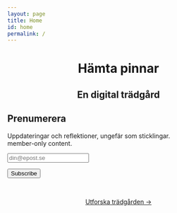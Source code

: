 ```yaml
---
layout: page
title: Home
id: home
permalink: /
---
```

<div class="container main-content tc mt4">
<center>
<h1 class="h1">Hämta pinnar</h1>
<h2 class="h2">En digital trädgård</h2>
</center>
<!-- <p style="padding: 3em 1em; background: #f5f7ff; border-radius: 4px;">
  Take a look at <span style="font-weight: bold">[[Your first note]]</span> to get started on your exploration.
</p> -->

<form  class="box" action="https://tinyletter.com/hamtapinnar" method="post" target="popupwindow" onsubmit="window.open('https://tinyletter.com/hamtapinnar', 'popupwindow', 'scrollbars=yes,width=800,height=600');return true"><h2 class="mt0 h2">Prenumerera</h2><p><label for="tlemail">Uppdateringar och reflektioner, ungefär som sticklingar.<br> member-only content.</label></p><p><input class="input subscribe-email" type="text"  name="email" id="tlemail"  placeholder="din@epost.se"/></p><input type="hidden" value="1" name="embed"/><input type="submit" value="Subscribe" class="button" /><!-- <p><a href="https://tinyletter.com" target="_blank">powered by TinyLetter</a></p> --></form>
<br>
<p style="text-align: center;"><a class="internal-link about-link" href="/about">Utforska trädgården →</a></p>

</div>
<!-- 

This digital garden template is free, open-source, and [available on GitHub here](https://github.com/maximevaillancourt/digital-garden-jekyll-template).

The easiest way to get started is to read this [step-by-step guide explaining how to set this up from scratch](https://maximevaillancourt.com/blog/setting-up-your-own-digital-garden-with-jekyll).
 -->
<style>
  nav {
    display: none;
}
  * {
    box-sizing: border-box  !important;
}
  body{
    display: block !important;
    margin: 0 !important;
    padding: 3rem 1rem 3rem !important;
    font: 16px/1.4 system-ui, 'Helvetica', sans-serif !important;
    -webkit-font-smoothing: antialiased !important;


  }
  .wrapper{
        max-width: 600px !important;
        padding-top: 0.2rem !important;
        font-size: 1.13em !important;
        margin-top: 4rem !important;
        text-align: center !important;
        margin: auto !important;
  }

div {
    display: block !important;
}




  .about-link{
    border-bottom: 1px solid #ea4e4e !important;
        text-decoration: none !important;
        background-color: white !important;
        color: black !important;
            font-size: 20px !important;
    font-weight: 450 !important;
        font-size: 1.2em !important;
  }
  .box{
    border-radius: 10px !important;
    background-color: #FFF4EC !important;
    padding: 3rem 2rem !important;
    text-align: center !important;
    margin-top: 3rem !important;
  }
  .subscribe-email {
    text-align: center !important;
  }
  .input{
        border: 1px solid #ccc;
    background-color: white;
        max-width: 400px;
    margin-left: auto;
    margin-right: auto;
        width: 100%;
    appearance: none !important;
    -webkit-appearance: none;
    -moz-appearance: none;
    font-size: inherit;
    font-family: inherit;
    color: inherit;
    border-radius: 3px;
    line-height: 36px;
    padding: 6px 14px;
    box-shadow: 0px 2px 4px rgb(0 0 0 / 20%);

  }
  .button {
    max-width: 400px;
    border: 1px solid #ea4e4e;
    cursor: pointer;
    background-color: #ea4e4e;
    color: #fff !important;
    white-space: nowrap;
    width: 100%;
    appearance: none;
    -webkit-appearance: none;
    -moz-appearance: none;
    font-size: inherit;
    font-family: inherit;
    color: inherit;
    border-radius: 3px;
    line-height: 36px;
    padding: 6px 14px;
    box-shadow: 0px 2px 4px rgb(0 0 0 / 20%);
}
.h2 {
    display: block;
    font-size: 1.7em;
    margin-block-start: 0.83em;
    margin-block-end: 0.83em;
    margin-inline-start: 0px;
    margin-inline-end: 0px;
    font-weight: bold;
        margin-top: 0px;
}
.h1{
  font-size: 2.6em;
      display: block;
    margin-block-start: 0.67em;
    margin-block-end: 0.67em;
    margin-inline-start: 0px;
    margin-inline-end: 0px;
    font-weight: bold;
}
code {
    background: #f5f5f5;
    padding: 0.1em 0.2em;
    border-radius: 4px;
}
body {
  display: block !important;
    margin: 0 !important;
    padding: 3rem 1rem 3rem !important;
    font: 16px/1.4 system-ui, 'Helvetica', sans-serif !important;
    color: var(--default-text) !important;
    background-color: var(--page-bg) !important;
    -webkit-font-smoothing: antialiased !important;
    -moz-osx-font-smoothing: grayscale !important;
}

p {
    color: #555555 !important;
    margin-bottom: 0.5rem !important;
}

</style>
